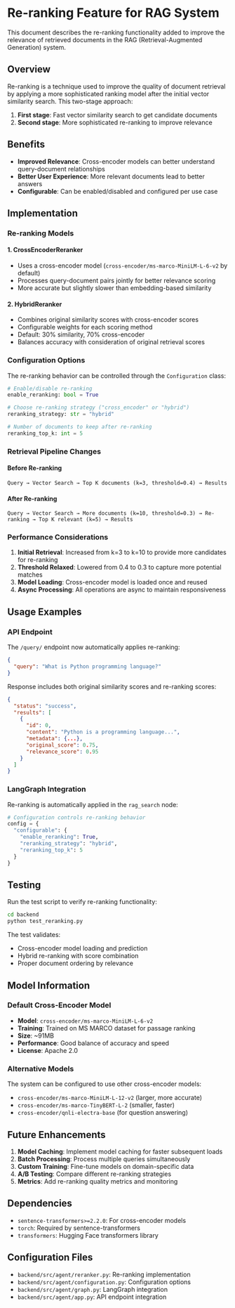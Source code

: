 # Re-ranking Feature for RAG System

This document describes the re-ranking functionality added to improve the relevance of retrieved documents in the RAG (Retrieval-Augmented Generation) system.

## Overview

Re-ranking is a technique used to improve the quality of document retrieval by applying a more sophisticated ranking model after the initial vector similarity search. This two-stage approach:

1. **First stage**: Fast vector similarity search to get candidate documents
2. **Second stage**: More sophisticated re-ranking to improve relevance

## Benefits

- **Improved Relevance**: Cross-encoder models can better understand query-document relationships
- **Better User Experience**: More relevant documents lead to better answers
- **Configurable**: Can be enabled/disabled and configured per use case

## Implementation

### Re-ranking Models

#### 1. CrossEncoderReranker
- Uses a cross-encoder model (`cross-encoder/ms-marco-MiniLM-L-6-v2` by default)
- Processes query-document pairs jointly for better relevance scoring
- More accurate but slightly slower than embedding-based similarity

#### 2. HybridReranker
- Combines original similarity scores with cross-encoder scores
- Configurable weights for each scoring method
- Default: 30% similarity, 70% cross-encoder
- Balances accuracy with consideration of original retrieval scores

### Configuration Options

The re-ranking behavior can be controlled through the `Configuration` class:

```python
# Enable/disable re-ranking
enable_reranking: bool = True

# Choose re-ranking strategy ("cross_encoder" or "hybrid")
reranking_strategy: str = "hybrid"

# Number of documents to keep after re-ranking
reranking_top_k: int = 5
```

### Retrieval Pipeline Changes

#### Before Re-ranking
```
Query → Vector Search → Top K documents (k=3, threshold=0.4) → Results
```

#### After Re-ranking
```
Query → Vector Search → More documents (k=10, threshold=0.3) → Re-ranking → Top K relevant (k=5) → Results
```

### Performance Considerations

1. **Initial Retrieval**: Increased from k=3 to k=10 to provide more candidates for re-ranking
2. **Threshold Relaxed**: Lowered from 0.4 to 0.3 to capture more potential matches
3. **Model Loading**: Cross-encoder model is loaded once and reused
4. **Async Processing**: All operations are async to maintain responsiveness

## Usage Examples

### API Endpoint
The `/query/` endpoint now automatically applies re-ranking:

```json
{
  "query": "What is Python programming language?"
}
```

Response includes both original similarity scores and re-ranking scores:

```json
{
  "status": "success",
  "results": [
    {
      "id": 0,
      "content": "Python is a programming language...",
      "metadata": {...},
      "original_score": 0.75,
      "relevance_score": 0.95
    }
  ]
}
```

### LangGraph Integration
Re-ranking is automatically applied in the `rag_search` node:

```python
# Configuration controls re-ranking behavior
config = {
  "configurable": {
    "enable_reranking": True,
    "reranking_strategy": "hybrid",
    "reranking_top_k": 5
  }
}
```

## Testing

Run the test script to verify re-ranking functionality:

```bash
cd backend
python test_reranking.py
```

The test validates:
- Cross-encoder model loading and prediction
- Hybrid re-ranking with score combination
- Proper document ordering by relevance

## Model Information

### Default Cross-Encoder Model
- **Model**: `cross-encoder/ms-marco-MiniLM-L-6-v2`
- **Training**: Trained on MS MARCO dataset for passage ranking
- **Size**: ~91MB
- **Performance**: Good balance of accuracy and speed
- **License**: Apache 2.0

### Alternative Models
The system can be configured to use other cross-encoder models:

- `cross-encoder/ms-marco-MiniLM-L-12-v2` (larger, more accurate)
- `cross-encoder/ms-marco-TinyBERT-L-2` (smaller, faster)
- `cross-encoder/qnli-electra-base` (for question answering)

## Future Enhancements

1. **Model Caching**: Implement model caching for faster subsequent loads
2. **Batch Processing**: Process multiple queries simultaneously
3. **Custom Training**: Fine-tune models on domain-specific data
4. **A/B Testing**: Compare different re-ranking strategies
5. **Metrics**: Add re-ranking quality metrics and monitoring

## Dependencies

- `sentence-transformers>=2.2.0`: For cross-encoder models
- `torch`: Required by sentence-transformers
- `transformers`: Hugging Face transformers library

## Configuration Files

- `backend/src/agent/reranker.py`: Re-ranking implementation
- `backend/src/agent/configuration.py`: Configuration options
- `backend/src/agent/graph.py`: LangGraph integration
- `backend/src/agent/app.py`: API endpoint integration
